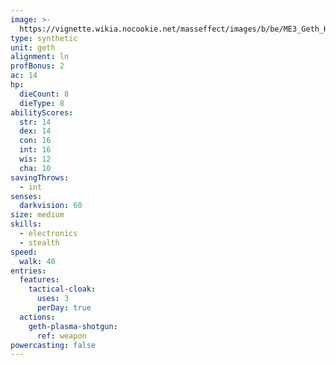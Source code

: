 ```yaml
---
image: >-
  https://vignette.wikia.nocookie.net/masseffect/images/b/be/ME3_Geth_Hunter.png/revision/latest/scale-to-width-down/300?cb=20120326002931
type: synthetic
unit: geth
alignment: ln
profBonus: 2
ac: 14
hp:
  dieCount: 8
  dieType: 8
abilityScores:
  str: 14
  dex: 14
  con: 16
  int: 16
  wis: 12
  cha: 10
savingThrows:
  - int
senses:
  darkvision: 60
size: medium
skills:
  - electronics
  - stealth
speed:
  walk: 40
entries:
  features:
    tactical-cloak:
      uses: 3
      perDay: true
  actions:
    geth-plasma-shotgun:
      ref: weapon
powercasting: false
---
```

